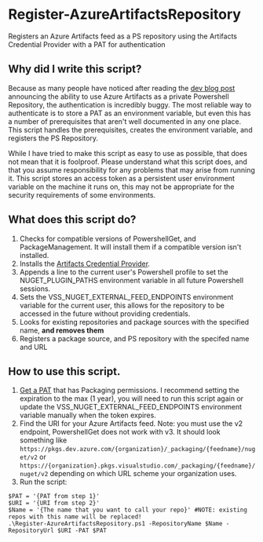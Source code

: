 # Register-AzureArtifactsRepository
Registers an Azure Artifacts feed as a PS repository using the Artifacts Credential Provider with a PAT for authentication

## Why did I write this script?
Because as many people have noticed after reading the [dev blog post](https://devblogs.microsoft.com/powershell/using-powershellget-with-azure-artifacts/) announcing the ability to use Azure Artifacts as a private Powershell Repository, the authentication is incredibly buggy. The most reliable way to authenticate is to store a PAT as an environment variable, but even this has a number of prerequisites that aren't well documented in any one place. This script handles the prerequisites, creates the environment variable, and registers the PS Repository.

While I have tried to make this script as easy to use as possible, that does not mean that it is foolproof. Please understand what this script does, and that you assume responsibility for any problems that may arise from running it. This script stores an access token as a persistent user environment variable on the machine it runs on, this may not be appropriate for the security requirements of some environments.

## What does this script do?
1. Checks for compatible versions of PowershellGet, and PackageManagement. It will install them if a compatible version isn't installed.
2. Installs the [Artifacts Credential Provider](https://github.com/microsoft/artifacts-credprovider).
3. Appends a line to the current user's Powershell profile to set the NUGET_PLUGIN_PATHS environment variable in all future Powershell sessions.
4. Sets the VSS_NUGET_EXTERNAL_FEED_ENDPOINTS environment variable for the current user, this allows for the repository to be accessed in the future without providing credentials.
5. Looks for existing repositories and package sources with the specified name, **and removes them**
6. Registers a package source, and PS repository with the specifed name and URL

## How to use this script.
1. [Get a PAT](https://docs.microsoft.com/en-us/azure/devops/organizations/accounts/use-personal-access-tokens-to-authenticate?view=azure-devops&tabs=preview-page#create-a-pat) that has Packaging permissions. I recommend setting the expiration to the max (1 year), you will need to run this script again or update the VSS_NUGET_EXTERNAL_FEED_ENDPOINTS environment variable manually when the token expires.
2. Find the URI for your Azure Artifacts feed. Note: you must use the v2 endpoint, PowershellGet does not work with v3. It should look something like `https://pkgs.dev.azure.com/{organization}/_packaging/{feedname}/nuget/v2` or `https://{organization}.pkgs.visualstudio.com/_packaging/{feedname}/nuget/v2` depending on which URL scheme your organization uses.
3. Run the script:
```
$PAT = '{PAT from step 1}'
$URI = '{URI from step 2}'
$Name = '{The name that you want to call your repo}' #NOTE: existing repos with this name will be replaced!
.\Register-AzureArtifactsRepository.ps1 -RepositoryName $Name -RepositoryUrl $URI -PAT $PAT
```
